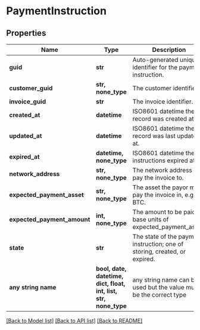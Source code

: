 # PaymentInstruction


## Properties
Name | Type | Description | Notes
------------ | ------------- | ------------- | -------------
**guid** | **str** | Auto-generated unique identifier for the payment instruction. | [optional] 
**customer_guid** | **str, none_type** | The customer identifier. | [optional] 
**invoice_guid** | **str** | The invoice identifier. | [optional] 
**created_at** | **datetime** | ISO8601 datetime the record was created at. | [optional] 
**updated_at** | **datetime** | ISO8601 datetime the record was last updated at. | [optional] 
**expired_at** | **datetime, none_type** | ISO8601 datetime the instructions expired at. | [optional] 
**network_address** | **str, none_type** | The network address to pay the invoice to. | [optional] 
**expected_payment_asset** | **str, none_type** | The asset the payor must pay the invoice in, e.g., BTC. | [optional] 
**expected_payment_amount** | **int, none_type** | The amount to be paid in base units of expected_payment_asset. | [optional] 
**state** | **str** | The state of the payment instruction; one of storing, created, or expired. | [optional] 
**any string name** | **bool, date, datetime, dict, float, int, list, str, none_type** | any string name can be used but the value must be the correct type | [optional]

[[Back to Model list]](../README.md#documentation-for-models) [[Back to API list]](../README.md#documentation-for-api-endpoints) [[Back to README]](../README.md)


